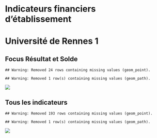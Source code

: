 Indicateurs financiers d’établissement
================

# Université de Rennes 1

## Focus Résultat et Solde

    ## Warning: Removed 24 rows containing missing values (geom_point).

    ## Warning: Removed 1 row(s) containing missing values (geom_path).

![](université_de_rennes_1_files/figure-gfm/etab.focus-1.png)<!-- -->

## Tous les indicateurs

    ## Warning: Removed 193 rows containing missing values (geom_point).

    ## Warning: Removed 1 row(s) containing missing values (geom_path).

![](université_de_rennes_1_files/figure-gfm/etab-1.png)<!-- -->
